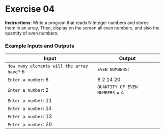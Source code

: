 # Exercise 04
**Instructions**: Write a program that reads N integer numbers and stores them in an array. Then, display on the screen all even numbers, and also the quantity of even numbers.

### Example Inputs and Outputs

| **Input**                                    | **Output**                     |
|----------------------------------------------|--------------------------------|
| `How many elements will the array have?` 6   | `EVEN NUMBERS`:                |
| `Enter a number`: 8                          | 8 2 14 20                      |
| `Enter a number`: 2                          | `QUANTITY OF EVEN NUMBERS` = 4 |
| `Enter a number`: 11                         |                                |
| `Enter a number`: 14                         |                                |
| `Enter a number`: 13                         |                                |
| `Enter a number`: 20                         |                                |
